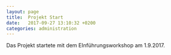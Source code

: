 ```yaml
---
layout: page
title:  Projekt Start
date:   2017-09-27 13:10:32 +0200
categories: administration
---
```

Das Projekt startete mit dem EInführungsworkshop am 1.9.2017. 
